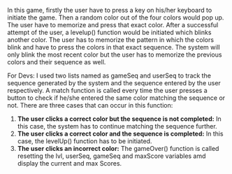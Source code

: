 In this game, firstly the user have to press a key on his/her keyboard to initiate the game. Then a random color out of the four colors would pop up. The user have to memorize and press that exact color.
After a successful attempt of the user, a levelup() function would be initiated which blinks another color. The user has to memorize the pattern in which the colors blink and have to press the colors in that exact sequence.
The system will only blink the most recent color but the user has to memorize the previous colors and their sequence as well.

For Devs:
I used two lists named as gameSeq and userSeq to track the sequence generated by the system and the sequence entered by the user respectively.
A match function is called every time the user presses a button to check if he/she entered the same color matching the sequence or not. There are three cases that can occur in this function:
1. **The user clicks a correct color but the sequence is not completed:** In this case, the system has to continue matching the sequence further.
2. **The user clicks a correct color and the sequence is completed:** In this case, the levelUp() function has to be initiated.
3. **The user clicks an incorrect color:** The gameOver() function is called resetting the lvl, userSeq, gameSeq and maxScore variables amd display the current and max Scores.

